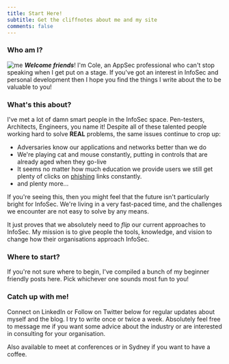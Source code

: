 ```yaml
---
title: Start Here!
subtitle: Get the cliffnotes about me and my site
comments: false
---
```


### Who am I?

![me](../../img/me.jpg)
**_Welcome friends_**! I'm Cole, an AppSec professional who can't stop speaking when I get put on a stage. If you've got an interest in InfoSec and personal development then I hope you find the things I write about the to be valuable to you!

### What's this about?

I've met a lot of damn smart people in the InfoSec space. Pen-testers, Architects, Engineers, you name it! Despite all of these talented people working hard to solve **REAL** problems, the same issues continue to crop up:

* Adversaries know our applications and networks better than we do
* We're playing cat and mouse constantly, putting in controls that are already aged when they go-live
* It seems no matter how much education we provide users we still get plenty of clicks on [phishing](/evil) links constantly.
* and plenty more...

If you're seeing this, then you might feel that the future isn't particularly bright for InfoSec. We're living in a very fast-paced time, and the challenges we encounter are not easy to solve by any means.

It just proves that we absolutely need to _flip_ our current approaches to InfoSec.  My mission is to give people the tools, knowledge, and vision to change how their organisations approach InfoSec.

### Where to start?

If you're not sure where to begin, I've compiled a bunch of my beginner friendly posts here. Pick whichever one sounds most fun to you!

### Catch up with me!

Connect on LinkedIn or Follow on Twitter below for regular updates about myself and the blog. I try to write once or twice a week. Absolutely feel free to message me if you want some advice about the industry or are interested in  consulting for your organisation.

Also available to meet at conferences or in Sydney if you want to have a coffee. 
